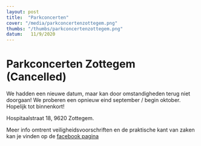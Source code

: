 ```yaml
---
layout: post
title:  "Parkconcerten"
cover: "/media/parkconcertenzottegem.png"
thumbs: "/thumbs/parkconcertenzottegem.png"
datum:   11/9/2020
---
```


# Parkconcerten Zottegem (Cancelled)

We hadden een nieuwe datum, maar kan door omstandigheden terug niet doorgaan! We proberen een opnieuw eind september / begin oktober.
Hopelijk tot binnenkort!

Hospitaalstraat 18, 9620 Zottegem.

Meer info omtrent veiligheidsvoorschriften en de praktische kant van zaken kan je vinden op de [facebook pagina](https://www.facebook.com/parkconcertenzottegem)